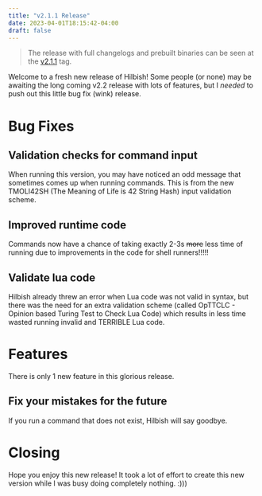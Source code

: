 ```yaml
---
title: "v2.1.1 Release"
date: 2023-04-01T18:15:42-04:00
draft: false
---
```


> The release with full changelogs and prebuilt binaries can be
seen at the [v2.1.1](https://github.com/Rosettea/Hilbish/releases/tag/v2.1.1)
tag.

Welcome to a fresh new release of Hilbish! Some people (or none) may be awaiting
the long coming v2.2 release with lots of features, but I *needed* to push
out this little bug fix (wink) release.

# Bug Fixes
## Validation checks for command input
When running this version, you may have noticed an odd message that sometimes
comes up when running commands. This is from the new TMOLI42SH
(The Meaning of Life is 42 String Hash) input validation scheme.

## Improved runtime code
Commands now have a chance of taking exactly 2-3s ~~more~~ less time of running due to
improvements in the code for shell runners!!!!!

## Validate lua code
Hilbish already threw an error when Lua code was not valid in syntax, but there was the
need for an extra validation scheme (called OpTTCLC - Opinion based Turing Test to Check Lua Code)
which results in less time wasted running invalid and TERRIBLE Lua code.

# Features
There is only 1 new feature in this glorious release.

## Fix your mistakes for the future
If you run a command that does not exist, Hilbish will say goodbye.

# Closing
Hope you enjoy this new release! It took a lot of effort to create this new version
while I was busy doing completely nothing. :)))
